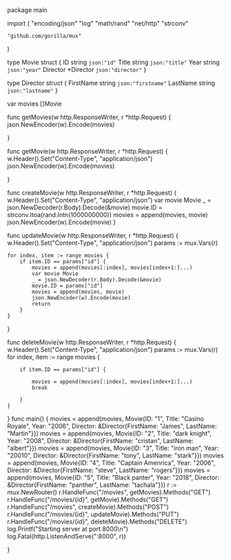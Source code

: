 package main

import (
	"encoding/json"
	"log"
	"math/rand"
	"net/http"
	"strconv"

	"github.com/gorilla/mux"
)

type Movie struct {
	ID       string    `json:"id"`
	Title    string    `json:"title"`
	Year     string    `json:"year"`
	Director *Director `json:"director"`
}

type Director struct {
	FirstName string `json:"firstname"`
	LastName  string `json:"lastname"`
}

var movies []Movie

func getMovies(w http.ResponseWriter, r *http.Request) {
	json.NewEncoder(w).Encode(movies)

}

func getMovie(w http.ResponseWriter, r *http.Request) {
	w.Header().Set("Content-Type", "application/json")
	json.NewEncoder(w).Encode(movies)

}

func createMovie(w http.ResponseWriter, r *http.Request) {
	w.Header().Set("Content-Type", "application/json")
	var movie Movie
	_ = json.NewDecoder(r.Body).Decode(&movie)
	movie.ID = strconv.Itoa(rand.Intn(1000000000))
	movies = append(movies, movie)
	json.NewEncoder(w).Encode(movie)
}

func updateMovie(w http.ResponseWriter, r *http.Request) {
	w.Header().Set("Content-Type", "application/json")
	params := mux.Vars(r)

	for index, item := range movies {
		if item.ID == params["id"] {
			movies = append(movies[:index], movies[index+1:]...)
			var movie Movie
			_ = json.NewDecoder(r.Body).Decode(&movie)
			movie.ID = params["id"]
			movies = append(movies, movie)
			json.NewEncoder(w).Encode(movie)
			return
		}
	}
}

func deleteMovie(w http.ResponseWriter, r *http.Request) {
	w.Header().Set("Content-Type", "application/json")
	params := mux.Vars(r)
	for index, item := range movies {

		if item.ID == params["id"] {

			movies = append(movies[:index], movies[index+1:]...)
			break

		}
	}
}
func main() {
	movies = append(movies, Movie{ID: "1", Title: "Casino Royale", Year: "2006", Director: &Director{FirstName: "James", LastName: "Martin"}})
	movies = append(movies, Movie{ID: "2", Title: "dark knight", Year: "2008", Director: &Director{FirstName: "cristan", LastName: "albert"}})
	movies = append(movies, Movie{ID: "3", Title: "iron man", Year: "20010", Director: &Director{FirstName: "tony", LastName: "stark"}})
	movies = append(movies, Movie{ID: "4", Title: "Captain Amenrica", Year: "2006", Director: &Director{FirstName: "steve", LastName: "rogers"}})
	movies = append(movies, Movie{ID: "5", Title: "Black panter", Year: "2018", Director: &Director{FirstName: "panther", LastName: "tachala"}})
	r := mux.NewRouter()
	r.HandleFunc("/movies", getMovies).Methods("GET")
	r.HandleFunc("/movies/{id}", getMovie).Methods("GET")
	r.HandleFunc("/movies", createMovie).Methods("POST")
	r.HandleFunc("/movies/{id}", updateMovie).Methods("PUT")
	r.HandleFunc("/movies/{id}", deleteMovie).Methods("DELETE")
	log.Printf("Starting server at port 8000\n")
	log.Fatal(http.ListenAndServe(":8000", r))

}
